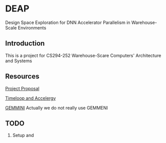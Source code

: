 # DEAP
Design Space Exploration for DNN Accelerator Parallelism in Warehouse-Scale Environments

Introduction
----------

This is a project for CS294-252 Warehouse-Scare Computers' Architecture and Systems

Resources
--------
[Project Proposal](https://docs.google.com/presentation/d/1X5dV46Z4V6rXeiTVMvWgGQNJ7bqjT6bpDAyR-7Hpe0Q/edit#slide=id.g24c8115ee53_1_0)

[Timeloop and Accelergy](https://timeloop.csail.mit.edu/#:~:text=Timeloop%20(Sparseloop)%20is%20an%20infrastructure,and%20sparse%2D%20tensor%20algebra%20workloads.)

[GEMMINI](https://github.com/ucb-bar/gemmini) Actually we do not really use GEMMENI

TODO
--------
1. Setup and
